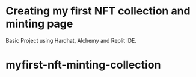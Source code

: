 # Creating my first NFT collection and minting page 

Basic Project using Hardhat, Alchemy and Replit IDE. 




# myfirst-nft-minting-collection
